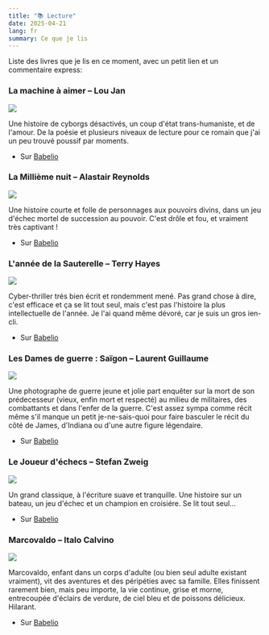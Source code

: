 ```yaml
---
title: "📚 Lecture"
date: 2025-04-21
lang: fr
summary: Ce que je lis
---
```


Liste des livres que je lis en ce moment, avec un petit lien et un commentaire express:

### La machine à aimer – Lou Jan

![](https://m.media-amazon.com/images/I/61+NOSRaGdL._SX95_.jpg)

Une histoire de cyborgs désactivés, un coup d'état trans-humaniste, et de l'amour. De la poésie et plusieurs niveaux de lecture pour ce romain que j'ai un peu trouvé poussif par moments. 

- Sur [Babelio](https://www.babelio.com/livres/Lou-La-Machine-a-aimer/1511687)

### La Millième nuit – Alastair Reynolds

![](https://www.babelio.com/couv/cvt_La-millieme-nuit_3590.jpg)

Une histoire courte et folle de personnages aux pouvoirs divins, dans un jeu d'échec mortel de succession au pouvoir. C'est drôle et fou, et vraiment très captivant !

- Sur [Babelio](https://www.babelio.com/livres/Reynolds-La-millieme-nuit/1426210)


### L'année de la Sauterelle – Terry Hayes

![](https://m.media-amazon.com/images/I/51899Mq3aRL._SX95_.jpg)

Cyber-thriller trés bien écrit et rondemment mené. Pas grand chose à dire, c'est efficace et ça se lit tout seul, mais c'est pas l'histoire la plus intellectuelle de l'année. Je l'ai quand même dévoré, car je suis un gros ien-cli.

- Sur [Babelio](https://www.babelio.com/livres/Hayes-LAnnee-de-la-sauterelle/1621392)

### Les Dames de guerre : Saïgon – Laurent Guillaume

![](https://m.media-amazon.com/images/I/41W8Bk77dAL._SX95_.jpg)

Une photographe de guerre jeune et jolie part enquêter sur la mort de son prédecesseur (vieux, enfin mort et respecté) au milieu de militaires, des combattants et dans l'enfer de la guerre. C'est assez sympa comme récit même s'il manque un petit je-ne-sais-quoi pour faire basculer le récit du côté de James, d'Indiana ou d'une autre figure légendaire.

- Sur [Babelio](https://www.babelio.com/livres/Guillaume-Les-Dames-de-guerre--Saigon/1590261)

### Le Joueur d'échecs – Stefan Zweig

![](https://www.babelio.com/couv/cvt_Le-Joueur-dechecs_2085.jpg)

Un grand classique, à l'écriture suave et tranquille. Une histoire sur un bateau, un jeu d'échec et un champion en croisiére. Se lit tout seul...

- Sur [Babelio](https://www.babelio.com/livres/Zweig-Le-Joueur-dechecs/1771)

### Marcovaldo – Italo Calvino

![](https://www.babelio.com/couv/cvt_Marcovaldo_3628.jpg)

Marcovaldo, enfant dans un corps d'adulte (ou bien seul adulte existant vraiment), vit des aventures et des péripéties avec sa famille. Elles finissent rarement bien, mais peu importe, la vie continue, grise et morne, entrecoupée d'éclairs de verdure, de ciel bleu et de poissons délicieux. Hilarant.

- Sur [Babelio](https://www.babelio.com/livres/Calvino-Marcovaldo/20207)

